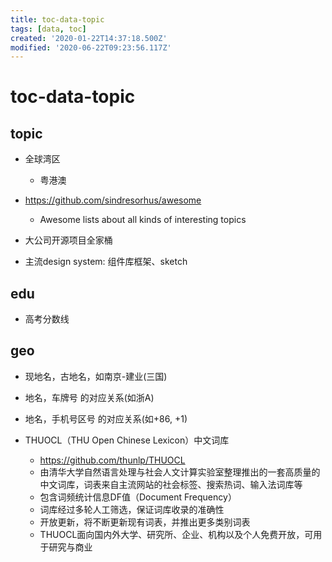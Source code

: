 ```yaml
---
title: toc-data-topic
tags: [data, toc]
created: '2020-01-22T14:37:18.500Z'
modified: '2020-06-22T09:23:56.117Z'
---
```


# toc-data-topic

## topic 

- 全球湾区
  - 粤港澳
- https://github.com/sindresorhus/awesome
  - Awesome lists about all kinds of interesting topics

- 大公司开源项目全家桶
- 主流design system: 组件库框架、sketch

## edu

- 高考分数线

## geo

- 现地名，古地名，如南京-建业(三国)
- 地名，车牌号 的对应关系(如浙A)
- 地名，手机号区号 的对应关系(如+86, +1)

- THUOCL（THU Open Chinese Lexicon）中文词库
  - https://github.com/thunlp/THUOCL
  - 由清华大学自然语言处理与社会人文计算实验室整理推出的一套高质量的中文词库，词表来自主流网站的社会标签、搜索热词、输入法词库等
  - 包含词频统计信息DF值（Document Frequency）
  - 词库经过多轮人工筛选，保证词库收录的准确性
  - 开放更新，将不断更新现有词表，并推出更多类别词表
  - THUOCL面向国内外大学、研究所、企业、机构以及个人免费开放，可用于研究与商业
